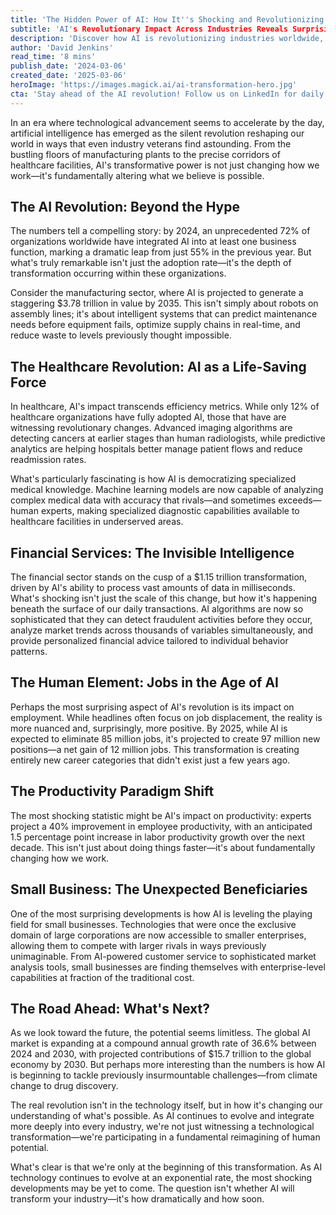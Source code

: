 ```yaml
---
title: 'The Hidden Power of AI: How It''s Shocking and Revolutionizing Every Industry'
subtitle: 'AI's Revolutionary Impact Across Industries Reveals Surprising Growth and Transformation'
description: 'Discover how AI is revolutionizing industries worldwide, from manufacturing to healthcare, with shocking statistics showing unprecedented growth and transformation. Learn about AI's surprising impact on job creation, productivity gains, and how it''s leveling the playing field for small businesses.'
author: 'David Jenkins'
read_time: '8 mins'
publish_date: '2024-03-06'
created_date: '2025-03-06'
heroImage: 'https://images.magick.ai/ai-transformation-hero.jpg'
cta: 'Stay ahead of the AI revolution! Follow us on LinkedIn for daily insights into how artificial intelligence is transforming industries and creating new opportunities.'
---
```


In an era where technological advancement seems to accelerate by the day, artificial intelligence has emerged as the silent revolution reshaping our world in ways that even industry veterans find astounding. From the bustling floors of manufacturing plants to the precise corridors of healthcare facilities, AI's transformative power is not just changing how we work—it's fundamentally altering what we believe is possible.

## The AI Revolution: Beyond the Hype

The numbers tell a compelling story: by 2024, an unprecedented 72% of organizations worldwide have integrated AI into at least one business function, marking a dramatic leap from just 55% in the previous year. But what's truly remarkable isn't just the adoption rate—it's the depth of transformation occurring within these organizations.

Consider the manufacturing sector, where AI is projected to generate a staggering $3.78 trillion in value by 2035. This isn't simply about robots on assembly lines; it's about intelligent systems that can predict maintenance needs before equipment fails, optimize supply chains in real-time, and reduce waste to levels previously thought impossible.

## The Healthcare Revolution: AI as a Life-Saving Force

In healthcare, AI's impact transcends efficiency metrics. While only 12% of healthcare organizations have fully adopted AI, those that have are witnessing revolutionary changes. Advanced imaging algorithms are detecting cancers at earlier stages than human radiologists, while predictive analytics are helping hospitals better manage patient flows and reduce readmission rates.

What's particularly fascinating is how AI is democratizing specialized medical knowledge. Machine learning models are now capable of analyzing complex medical data with accuracy that rivals—and sometimes exceeds—human experts, making specialized diagnostic capabilities available to healthcare facilities in underserved areas.

## Financial Services: The Invisible Intelligence

The financial sector stands on the cusp of a $1.15 trillion transformation, driven by AI's ability to process vast amounts of data in milliseconds. What's shocking isn't just the scale of this change, but how it's happening beneath the surface of our daily transactions. AI algorithms are now so sophisticated that they can detect fraudulent activities before they occur, analyze market trends across thousands of variables simultaneously, and provide personalized financial advice tailored to individual behavior patterns.

## The Human Element: Jobs in the Age of AI

Perhaps the most surprising aspect of AI's revolution is its impact on employment. While headlines often focus on job displacement, the reality is more nuanced and, surprisingly, more positive. By 2025, while AI is expected to eliminate 85 million jobs, it's projected to create 97 million new positions—a net gain of 12 million jobs. This transformation is creating entirely new career categories that didn't exist just a few years ago.

## The Productivity Paradigm Shift

The most shocking statistic might be AI's impact on productivity: experts project a 40% improvement in employee productivity, with an anticipated 1.5 percentage point increase in labor productivity growth over the next decade. This isn't just about doing things faster—it's about fundamentally changing how we work.

## Small Business: The Unexpected Beneficiaries

One of the most surprising developments is how AI is leveling the playing field for small businesses. Technologies that were once the exclusive domain of large corporations are now accessible to smaller enterprises, allowing them to compete with larger rivals in ways previously unimaginable. From AI-powered customer service to sophisticated market analysis tools, small businesses are finding themselves with enterprise-level capabilities at fraction of the traditional cost.

## The Road Ahead: What's Next?

As we look toward the future, the potential seems limitless. The global AI market is expanding at a compound annual growth rate of 36.6% between 2024 and 2030, with projected contributions of $15.7 trillion to the global economy by 2030. But perhaps more interesting than the numbers is how AI is beginning to tackle previously insurmountable challenges—from climate change to drug discovery.

The real revolution isn't in the technology itself, but in how it's changing our understanding of what's possible. As AI continues to evolve and integrate more deeply into every industry, we're not just witnessing a technological transformation—we're participating in a fundamental reimagining of human potential.

What's clear is that we're only at the beginning of this transformation. As AI technology continues to evolve at an exponential rate, the most shocking developments may be yet to come. The question isn't whether AI will transform your industry—it's how dramatically and how soon.